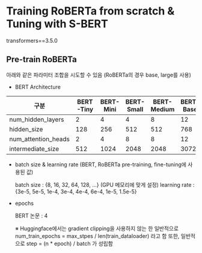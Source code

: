 # Training RoBERTa from scratch & Tuning with S-BERT
transformers==3.5.0

## Pre-train RoBERTa
아래와 같은 파라미터 조합을 시도할 수 있음 (RoBERTa의 경우 base, large를 사용)

- BERT Architecture

| 구분 | BERT-Tiny | BERT-Mini | BERT-Small | BERT-Medium | BERT-Base | BERT-Large |
| --- | --- | --- | --- | --- | --- | --- |
| num_hidden_layers | 2 | 4 | 4 | 8 | 12 | 24 |
| hidden_size | 128 | 256 | 512 | 512 | 768 | 1024 |
| num_attention_heads | 2 | 4 | 8 | 8 | 12 | 16 |
| intermediate_size | 512 | 1024 | 2048 | 2048 | 3072 | 4096 |

- batch size & learning rate (BERT, RoBERTa pre-training, fine-tuning에 사용된 값)
  
  batch size : {8, 16, 32, 64, 128, ...} (GPU 메모리에 맞게 설정)
  learning rate : {3e-5, 5e-5, 1e-4, 3e-4, 4e-4, 6e-4, 1e-5, 1.5e-5}
  
- epochs
  
  BERT 논문 : 4
  
  ※ Huggingface에서는 gradient clipping을 사용하지 않는 한 일반적으로
    num_train_epochs = max_stpes / len(train_dataloader) 라고 함
    또한, 일반적으로 step = (n * epoch) / batch 가 성립함
  
